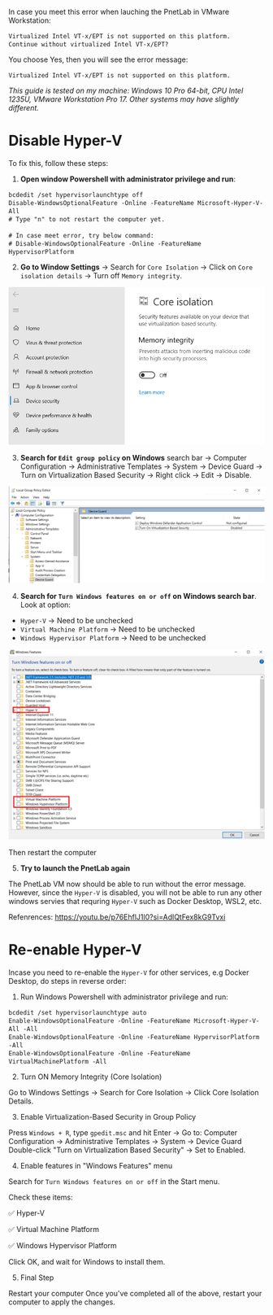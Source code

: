 In case you meet this error when lauching the PnetLab in VMware Workstation:

```plaintext
Virtualized Intel VT-x/EPT is not supported on this platform.
Continue without virtualized Intel VT-x/EPT?
```
You choose Yes, then you will see the error message:

```plaintext
Virtualized Intel VT-x/EPT is not supported on this platform.
```

*This guide is tested on my machine: Windows 10 Pro 64-bit, CPU Intel 1235U, VMware Workstation Pro 17. Other systems may have slightly different.*

# Disable Hyper-V 

To fix this, follow these steps:

1. **Open window Powershell with administrator privilege and run**:

```shell
bcdedit /set hypervisorlaunchtype off
Disable-WindowsOptionalFeature -Online -FeatureName Microsoft-Hyper-V-All
# Type "n" to not restart the computer yet.

# In case meet error, try below command:
# Disable-WindowsOptionalFeature -Online -FeatureName HypervisorPlatform
```

2. **Go to Window Settings** -> Search for `Core Isolation` -> Click on `Core isolation details` -> Turn off `Memory integrity`.

![Core isolation](assets/images/Turn_off-core_isolation.png)

3. **Search for  `Edit group policy` on Windows** search bar -> Computer Configuration -> Administrative Templates -> System -> Device Guard -> Turn on Virtualization Based Security -> Right click -> Edit -> Disable.

![Turn off Virtualization Based Security](assets/images/Local_group_policy.png)

4. **Search for `Turn Windows features on or off` on Windows search bar**. Look at option:

- `Hyper-V` -> Need to be unchecked
- `Virtual Machine Platform` -> Need to be unchecked
- `Windows Hypervisor Platform` -> Need to be unchecked

![Windows features](assets/images/Window_features.png)

Then restart the computer 

5. **Try to launch the PnetLab again**

The PnetLab VM now should be able to run without the error message. However, since the `Hyper-V` is disabled, you will not be able to run any other windows servies that requring `Hyper-V` such as Docker Desktop, WSL2, etc.

Refenrences: https://youtu.be/p76EhflJ1l0?si=AdlQtFex8kG9Tvxi


# Re-enable Hyper-V

Incase you need to re-enable the `Hyper-V` for other services, e.g Docker Desktop, do steps in reverse order:

1. Run Windows Powershell with administrator privilege and run:

```shell
bcdedit /set hypervisorlaunchtype auto
Enable-WindowsOptionalFeature -Online -FeatureName Microsoft-Hyper-V-All -All
Enable-WindowsOptionalFeature -Online -FeatureName HypervisorPlatform -All
Enable-WindowsOptionalFeature -Online -FeatureName VirtualMachinePlatform -All
```

2. Turn ON Memory Integrity (Core Isolation)

Go to Windows Settings → Search for Core Isolation -> Click Core Isolation Details.

3. Enable Virtualization-Based Security in Group Policy

Press `Windows + R`, type `gpedit.msc` and hit Enter -> Go to: Computer Configuration → Administrative Templates → System → Device Guard
Double-click "Turn on Virtualization Based Security" → Set to Enabled.

4.  Enable features in "Windows Features" menu

Search for `Turn Windows features on or off` in the Start menu.

Check these items:

✅ Hyper-V

✅ Virtual Machine Platform

✅ Windows Hypervisor Platform

Click OK, and wait for Windows to install them.



5. Final Step

Restart your computer
Once you've completed all of the above, restart your computer to apply the changes.




